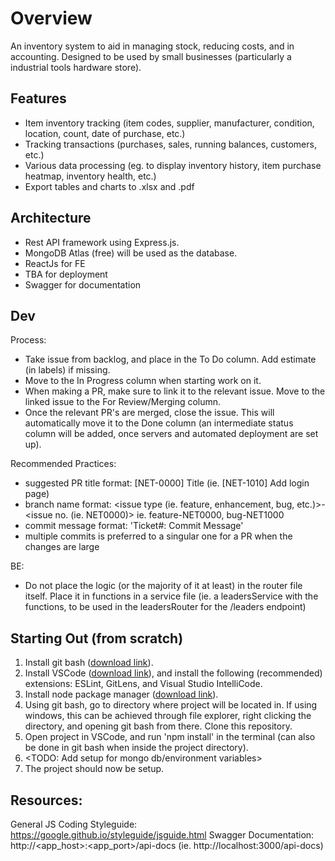 # Overview
An inventory system to aid in managing stock, reducing costs, and in accounting. Designed to be used by small businesses (particularly a industrial tools hardware store).

## Features
- Item inventory tracking (item codes, supplier, manufacturer, condition, location, count, date of purchase, etc.)
- Tracking transactions (purchases, sales, running balances, customers, etc.)
- Various data processing (eg. to display inventory history, item purchase heatmap, inventory health, etc.)
- Export tables and charts to .xlsx and .pdf

## Architecture
- Rest API framework using Express.js.
- MongoDB Atlas (free) will be used as the database.
- ReactJs for FE
- TBA for deployment
- Swagger for documentation

## Dev
Process:
- Take issue from backlog, and place in the To Do column. Add estimate (in labels) if missing.
- Move to the In Progress column when starting work on it.
- When making a PR, make sure to link it to the relevant issue. Move to the linked issue to the For Review/Merging column.
- Once the relevant PR's are merged, close the issue. This will automatically move it to the Done column (an intermediate status column will be added, once servers and automated deployment are set up).

Recommended Practices:
- suggested PR title format: [NET-0000] Title (ie. [NET-1010] Add login page)
- branch name format: <issue type (ie. feature, enhancement, bug, etc.)>-<issue no. (ie. NET0000)> ie. feature-NET0000, bug-NET1000
- commit message format: 'Ticket#: Commit Message'
- multiple commits is preferred to a singular one for a PR when the changes are large

BE:
- Do not place the logic (or the majority of it at least) in the router file itself. Place it in functions in a service file (ie. a leadersService with the functions, to be used in the leadersRouter for the /leaders endpoint)

## Starting Out (from scratch)
1. Install git bash ([download link](https://git-scm.com/downloads)).
2. Install VSCode ([download link](https://code.visualstudio.com/download)), and install the following (recommended) extensions: ESLint, GitLens, and Visual Studio IntelliCode.
3. Install node package manager ([download link](https://docs.npmjs.com/downloading-and-installing-node-js-and-npm)).
4. Using git bash, go to directory where project will be located in. If using windows, this can be achieved through file explorer, right clicking the directory, and opening git bash from there. Clone this repository.
5. Open project in VSCode, and run 'npm install' in the terminal (can also be done in git bash when inside the project directory).
6. <TODO: Add setup for mongo db/environment variables>
7. The project should now be setup.

## Resources:
General JS Coding Styleguide: https://google.github.io/styleguide/jsguide.html
Swagger Documentation: http://<app_host>:<app_port>/api-docs (ie. http://localhost:3000/api-docs)
